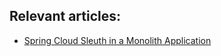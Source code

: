 ## Relevant articles:

- [Spring Cloud Sleuth in a Monolith Application](https://www.baeldung.com/spring-cloud-sleuth-single-application)
